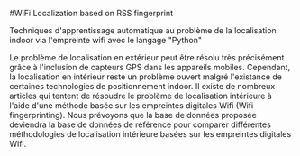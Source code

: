 #WiFi Localization based on RSS fingerprint

Techniques d'apprentissage automatique au problème de la localisation indoor via l'empreinte wifi avec le langage "Python"

Le problème de localisation en extérieur peut être résolu très précisément grâce à l'inclusion de capteurs GPS dans les appareils mobiles. Cependant, la localisation en intérieur reste un problème ouvert malgré l'existance de certaines technologies de positionnement indoor.
Il existe de nombreux articles qui tentent de résoudre le problème de localisation intérieure à l'aide d'une méthode basée sur les empreintes digitales Wifi (Wifi fingerprinting). Nous prévoyons que la base de données proposée deviendra la base de données de référence pour comparer différentes méthodologies de localisation intérieure basées sur les empreintes digitales Wifi.

